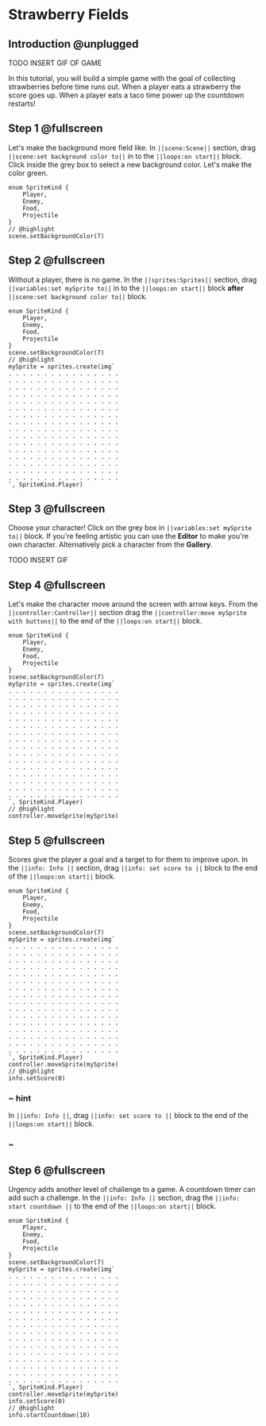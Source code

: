 # Strawberry Fields

## Introduction @unplugged

TODO INSERT GIF OF GAME

In this tutorial, you will build a simple game with the goal of collecting strawberries before time runs out. When a player eats a strawberry the score goes up. When a player eats a taco time power up the countdown restarts!

## Step 1 @fullscreen

Let's make the background more field like.  In ``||scene:Scene||`` section, drag  ``||scene:set background color to||`` in to the ``||loops:on start||`` block. Click inside the grey box to select a new background color. Let's make the color green.

```blocks
enum SpriteKind {
    Player,
    Enemy,
    Food,
    Projectile
}
// @highlight
scene.setBackgroundColor(7)
```

## Step 2 @fullscreen

Without a player, there is no game. In the ``||sprites:Sprites||`` section, drag  ``||variables:set mySprite to||`` in to the ``||loops:on start||`` block **after** ``||scene:set background color to||`` block.

```blocks
enum SpriteKind {
    Player,
    Enemy,
    Food,
    Projectile
}
scene.setBackgroundColor(7)
// @highlight
mySprite = sprites.create(img`
. . . . . . . . . . . . . . . . 
. . . . . . . . . . . . . . . . 
. . . . . . . . . . . . . . . . 
. . . . . . . . . . . . . . . . 
. . . . . . . . . . . . . . . . 
. . . . . . . . . . . . . . . . 
. . . . . . . . . . . . . . . . 
. . . . . . . . . . . . . . . . 
. . . . . . . . . . . . . . . . 
. . . . . . . . . . . . . . . . 
. . . . . . . . . . . . . . . . 
. . . . . . . . . . . . . . . . 
. . . . . . . . . . . . . . . . 
. . . . . . . . . . . . . . . . 
. . . . . . . . . . . . . . . . 
. . . . . . . . . . . . . . . . 
`, SpriteKind.Player)
```

## Step 3 @fullscreen

Choose your character! Click on the grey box in ``||variables:set mySprite to||`` block. If you're feeling artistic you can use the **Editor** to make you're own character. Alternatively pick a character from the **Gallery**.

TODO INSERT GIF

## Step 4 @fullscreen

Let's make the character move around the screen with arrow keys. From the ``||controller:Controller||`` section drag the ``||controller:move mySprite with buttons||`` to the end of the ``||loops:on start||`` block. 


```blocks
enum SpriteKind {
    Player,
    Enemy,
    Food,
    Projectile
}
scene.setBackgroundColor(7)
mySprite = sprites.create(img`
. . . . . . . . . . . . . . . . 
. . . . . . . . . . . . . . . . 
. . . . . . . . . . . . . . . . 
. . . . . . . . . . . . . . . . 
. . . . . . . . . . . . . . . . 
. . . . . . . . . . . . . . . . 
. . . . . . . . . . . . . . . . 
. . . . . . . . . . . . . . . . 
. . . . . . . . . . . . . . . . 
. . . . . . . . . . . . . . . . 
. . . . . . . . . . . . . . . . 
. . . . . . . . . . . . . . . . 
. . . . . . . . . . . . . . . . 
. . . . . . . . . . . . . . . . 
. . . . . . . . . . . . . . . . 
. . . . . . . . . . . . . . . . 
`, SpriteKind.Player)
// @highlight
controller.moveSprite(mySprite)
```
## Step 5 @fullscreen

Scores give the player a goal and a target to for them to improve upon. In the ``||info: Info ||`` section, drag ``||info: set score to ||`` block to the end of the ``||loops:on start||`` block.


```blocks
enum SpriteKind {
    Player,
    Enemy,
    Food,
    Projectile
}
scene.setBackgroundColor(7)
mySprite = sprites.create(img`
. . . . . . . . . . . . . . . . 
. . . . . . . . . . . . . . . . 
. . . . . . . . . . . . . . . . 
. . . . . . . . . . . . . . . . 
. . . . . . . . . . . . . . . . 
. . . . . . . . . . . . . . . . 
. . . . . . . . . . . . . . . . 
. . . . . . . . . . . . . . . . 
. . . . . . . . . . . . . . . . 
. . . . . . . . . . . . . . . . 
. . . . . . . . . . . . . . . . 
. . . . . . . . . . . . . . . . 
. . . . . . . . . . . . . . . . 
. . . . . . . . . . . . . . . . 
. . . . . . . . . . . . . . . . 
. . . . . . . . . . . . . . . . 
`, SpriteKind.Player)
controller.moveSprite(mySprite)
// @highlight
info.setScore(0)
```

### ~ hint

 In ``||info: Info ||``, drag ``||info: set score to ||`` block to the end of the ``||loops:on start||`` block.

### ~

## Step 6 @fullscreen

Urgency adds another level of challenge to a game. A countdown timer can add such a challenge. In the ``||info: Info ||`` section, drag the ``||info: start countdown ||`` to the end of the ``||loops:on start||`` block.

```blocks
enum SpriteKind {
    Player,
    Enemy,
    Food,
    Projectile
}
scene.setBackgroundColor(7)
mySprite = sprites.create(img`
. . . . . . . . . . . . . . . . 
. . . . . . . . . . . . . . . . 
. . . . . . . . . . . . . . . . 
. . . . . . . . . . . . . . . . 
. . . . . . . . . . . . . . . . 
. . . . . . . . . . . . . . . . 
. . . . . . . . . . . . . . . . 
. . . . . . . . . . . . . . . . 
. . . . . . . . . . . . . . . . 
. . . . . . . . . . . . . . . . 
. . . . . . . . . . . . . . . . 
. . . . . . . . . . . . . . . . 
. . . . . . . . . . . . . . . . 
. . . . . . . . . . . . . . . . 
. . . . . . . . . . . . . . . . 
. . . . . . . . . . . . . . . . 
`, SpriteKind.Player)
controller.moveSprite(mySprite)
info.setScore(0)
// @highlight
info.startCountdown(10)
```